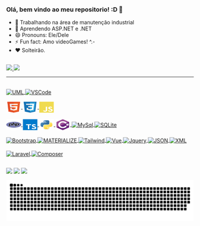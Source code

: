 
### Olá, bem vindo ao meu repositorio! :D 👋

- 🔭 Trabalhando na área de manutenção industrial
- 🌱 Aprendendo ASP.NET e .NET
- 😄 Pronouns: Ele/Dele
- ⚡ Fun fact: Amo videoGames! ^.-
- ❤️ Solteirão.


##
<div>
  <a href="https://github.com/fabiolealsc">
  <img height="180em" src="https://github-readme-stats.vercel.app/api?username=fabiolealsc&show_icons=true&theme=github_dark&include_all_commits=true&count_private=true"/>
  <img height="180em" src="https://github-readme-stats.vercel.app/api/top-langs/?username=fabiolealsc&layout=compact&langs_count=7&theme=github_dark"/>
  <hr>
</div>
<div style="display: inline_block"><br>
  <img align="center" alt="UML" height="30" width="40" src="https://cdn.jsdelivr.net/gh/devicons/devicon@latest/icons/unifiedmodelinglanguage/unifiedmodelinglanguage-original.svg" />
  <img align="center" alt="VSCode" height="30" width="40" src="https://cdn.jsdelivr.net/gh/devicons/devicon@latest/icons/vscode/vscode-original.svg" />
</div>
<div style="display: inline_block"><br>
  <img align="center" alt="Rafa-HTML" height="30" width="40" src="https://raw.githubusercontent.com/devicons/devicon/master/icons/html5/html5-original.svg">
  <img align="center" alt="Rafa-CSS" height="30" width="40" src="https://raw.githubusercontent.com/devicons/devicon/master/icons/css3/css3-original.svg">
  <img align="center" alt="Rafa-Js" height="30" width="40" src="https://raw.githubusercontent.com/devicons/devicon/master/icons/javascript/javascript-plain.svg">
</div>
<div style="display: inline_block"><br>
  <img align="center" alt="PHP" height="30" width="40" src="https://raw.githubusercontent.com/devicons/devicon/master/icons/php/php-original.svg">
  <img align="center" alt="Rafa-Ts" height="30" width="40" src="https://raw.githubusercontent.com/devicons/devicon/master/icons/typescript/typescript-plain.svg">
  <img align="center" alt="Rafa-Python" height="30" width="40" src="https://raw.githubusercontent.com/devicons/devicon/master/icons/python/python-original.svg">
  <img align="center" alt="Rafa-Csharp" height="30" width="40" src="https://raw.githubusercontent.com/devicons/devicon/master/icons/csharp/csharp-original.svg">
  <img align="center" alt="MySql" height="30" width="40" src="https://cdn.jsdelivr.net/gh/devicons/devicon@latest/icons/mysql/mysql-original.svg" />
  <img align="center" alt="SQLite" height="30" width="40" src="https://cdn.jsdelivr.net/gh/devicons/devicon@latest/icons/sqlite/sqlite-original.svg" />
</div>
<div style="display: inline_block"><br>
  <img align="center" alt="Bootstrap" height="30" width="40" src="https://cdn.jsdelivr.net/gh/devicons/devicon@latest/icons/bootstrap/bootstrap-original.svg" />
  <img align="center" alt="MATERIALIZE" height="30" width="40" src="https://cdn.jsdelivr.net/gh/devicons/devicon@latest/icons/materializecss/materializecss-original.svg" />   
  <img align="center" alt="Tailwind" height="30" width="40" src="https://cdn.jsdelivr.net/gh/devicons/devicon@latest/icons/tailwindcss/tailwindcss-original.svg" />
  <img align="center" alt="Vue" height="30" width="40" src="https://cdn.jsdelivr.net/gh/devicons/devicon@latest/icons/vuejs/vuejs-plain.svg" />
  <img align="center" alt="Jquery" height="30" width="40" src="https://cdn.jsdelivr.net/gh/devicons/devicon@latest/icons/jquery/jquery-original.svg" />
  <img align="center" alt="JSON" height="30" width="40" src="https://cdn.jsdelivr.net/gh/devicons/devicon@latest/icons/json/json-original.svg" />
  <img align="center" alt="XML" height="30" width="40" src="https://cdn.jsdelivr.net/gh/devicons/devicon@latest/icons/xml/xml-original.svg" />
</div>
<div style="display: inline_block"><br>
  <img align="center" alt="Laravel" height="30" width="40" src="https://cdn.jsdelivr.net/gh/devicons/devicon@latest/icons/laravel/laravel-original.svg" />
  <img align="center" alt="Composer" height="30" width="40" src="https://cdn.jsdelivr.net/gh/devicons/devicon@latest/icons/composer/composer-original.svg" />
</div>
   
  ##
  
  <div> 
 <a href="https://discord.gg/pDbY76q8Qf" target="_blank"><img src="https://img.shields.io/badge/Discord-7289DA?style=for-the-badge&logo=discord&logoColor=white" target="_blank"></a> 
  <a href = "mailto:fabio.leal.sc@gmail.com"><img src="https://img.shields.io/badge/-Gmail-%23333?style=for-the-badge&logo=gmail&logoColor=white" target="_blank"></a>
  <a href="https://www.linkedin.com/in/fabio-leal-schmitz-58b5731a9" target="_blank"><img src="https://img.shields.io/badge/-LinkedIn-%230077B5?style=for-the-badge&logo=linkedin&logoColor=white" target="_blank"></a> 
   
  ![Snake animation](https://github.com/fabiolealsc/fabiolealsc/blob/output/github-contribution-grid-snake.svg)
 
  </div>
